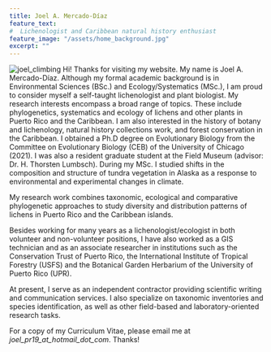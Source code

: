 ```yaml
---
title: Joel A. Mercado-Díaz
feature_text:
#  Lichenologist and Caribbean natural history enthusiast
feature_image: "/assets/home_background.jpg"
excerpt: ""
---
```


![joel_climbing](/assets/Joel_4_circle_crop2.png)
Hi! Thanks for visiting my website. My name is Joel A. Mercado-Díaz. Although my formal academic background is in Environmental Sciences (BSc.) and Ecology/Systematics (MSc.), I am proud to consider myself a self-taught lichenologist and plant biologist. My research interests encompass a broad range of topics. These include phylogenetics, systematics and ecology of lichens and other plants in Puerto Rico and the Caribbean. I am also interested in the history of botany and lichenology, natural history collections work, and forest conservation in the Caribbean. I obtained a Ph.D degree on Evolutionary Biology from the Committee on Evolutionary Biology (CEB) of the University of Chicago (2021). I was also a resident graduate student at the Field Museum (advisor: Dr. H. Thorsten Lumbsch). During my MSc. I studied shifts in the composition and structure of tundra vegetation in Alaska as a response to environmental and experimental changes in climate.

My research work combines taxonomic, ecological and comparative phylogenetic approaches to study diversity and distribution patterns of lichens in Puerto Rico and the Caribbean islands. 

Besides working for many years as a lichenologist/ecologist in both volunteer and non-volunteer positions, I have also worked as a GIS technician and as an associate researcher in institutions such as the Conservation Trust of Puerto Rico, the International Institute of Tropical Forestry (USFS) and the Botanical Garden Herbarium of the University of Puerto Rico (UPR).

At present, I serve as an independent contractor providing scientific writing and communication services. I also specialize on taxonomic inventories and species identification, as well as other field-based and laboratory-oriented research tasks.

For a copy of my Curriculum Vitae, please email me at *joel_pr19_at_hotmail_dot_com*. Thanks!